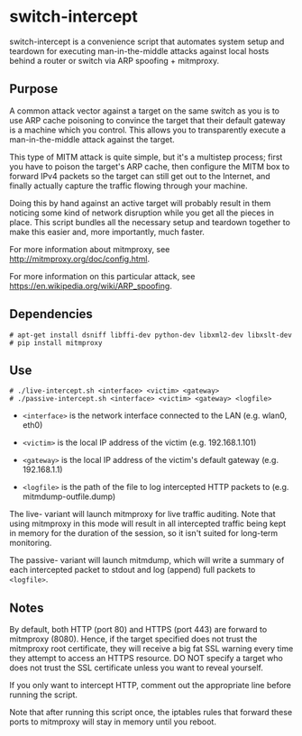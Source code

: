 switch-intercept
================

switch-intercept is a convenience script that automates system setup and teardown for executing
man-in-the-middle attacks against local hosts behind a router or switch via ARP spoofing + mitmproxy.

Purpose
-------
A common attack vector against a target on the same switch as you is to use ARP cache poisoning to convince 
the target that their default gateway is a machine which you control. This allows you to transparently execute
a man-in-the-middle attack against the target.

This type of MITM attack is quite simple, but it's a multistep process; first you have to poison the target's
ARP cache, then configure the MITM box to forward IPv4 packets so the target can still get out to the Internet, and
finally actually capture the traffic flowing through your machine.

Doing this by hand against an active target will probably result in them noticing some kind of network disruption
while you get all the pieces in place. This script bundles all the necessary setup and teardown together to make
this easier and, more importantly, much faster.

For more information about mitmproxy, see http://mitmproxy.org/doc/config.html.

For more information on this particular attack, see https://en.wikipedia.org/wiki/ARP_spoofing.

Dependencies
------------
    # apt-get install dsniff libffi-dev python-dev libxml2-dev libxslt-dev
    # pip install mitmproxy

Use
---
    # ./live-intercept.sh <interface> <victim> <gateway>
    # ./passive-intercept.sh <interface> <victim> <gateway> <logfile>

* ```<interface>``` is the network interface connected to the LAN (e.g. wlan0, eth0)

* ```<victim>```    is the local IP address of the victim (e.g. 192.168.1.101)

* ```<gateway>```   is the local IP address of the victim's default gateway (e.g. 192.168.1.1)

* ```<logfile>```   is the path of the file to log intercepted HTTP packets to (e.g. mitmdump-outfile.dump)


The live- variant will launch mitmproxy for live traffic auditing. Note that using mitmproxy in this mode will result in
all intercepted traffic being kept in memory for the duration of the session, so it isn't suited for long-term monitoring.

The passive- variant will launch mitmdump, which will write a summary of each intercepted packet to stdout and log (append) full
packets to ```<logfile>```.

Notes
-----
By default, both HTTP (port 80) and HTTPS (port 443) are forward to mitmproxy (8080). Hence, if the
target specified does not trust the mitmproxy root certificate, they will receive a big fat SSL
warning every time they attempt to access an HTTPS resource. DO NOT specify a target who does
not trust the SSL certificate unless you want to reveal yourself.

If you only want to intercept HTTP, comment out the appropriate line before running the script.

Note that after running this script once, the iptables rules that forward these ports to mitmproxy
will stay in memory until you reboot.
